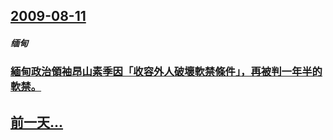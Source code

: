 ## [2009-08-11](/zh/news/2009/08/11/index.md)

##### 缅甸
### [ 緬甸政治領袖昂山素季因「收容外人破壞軟禁條件」，再被判一年半的軟禁。](/zh/news/2009/08/11/緬甸政治領袖昂山素季因-收容外人破壞軟禁條件-再被判一年半的軟禁.md)
## [前一天...](/zh/news/2009/08/10/index.md)

